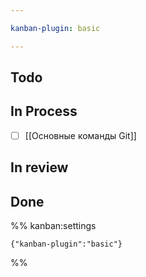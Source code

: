 ```yaml
---

kanban-plugin: basic

---
```


## Todo



## In Process

- [ ] [[Основные команды Git]]


## In review



## Done





%% kanban:settings
```
{"kanban-plugin":"basic"}
```
%%